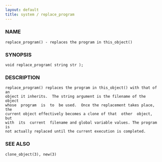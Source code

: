 ```yaml
---
layout: default
title: system / replace_program
---
```






### NAME
    replace_program() - replaces the program in this_object()


### SYNOPSIS
    void replace_program( string str );


### DESCRIPTION
    replace_program() replaces the program in this_object() with that of an
    object it inherits.  The string argument is the filename of the  object
    whose  program  is  to  be used.  Once the replacement takes place, the
    current object effectively becomes a clone of that  other  object,  but
    with  its  current  filename and global variable values. The program is
    not actually replaced until the current execution is completed.


### SEE ALSO
    clone_object(3), new(3)



